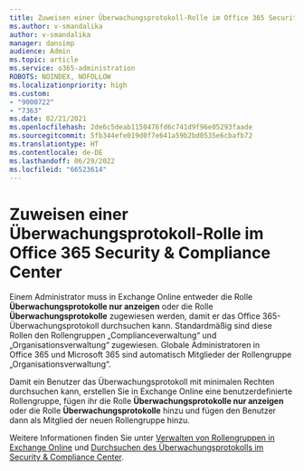 ```yaml
---
title: Zuweisen einer Überwachungsprotokoll-Rolle im Office 365 Security & Compliance Center
ms.author: v-smandalika
author: v-smandalika
manager: dansimp
audience: Admin
ms.topic: article
ms.service: o365-administration
ROBOTS: NOINDEX, NOFOLLOW
ms.localizationpriority: high
ms.custom:
- "9000722"
- "7363"
ms.date: 02/21/2021
ms.openlocfilehash: 2de6c5deab1150476fd6c741d9f96e05293faade
ms.sourcegitcommit: 5fb344efe019d0f7e641a59b2bd0535e6cbafb72
ms.translationtype: HT
ms.contentlocale: de-DE
ms.lasthandoff: 06/29/2022
ms.locfileid: "66523614"
---
```

# <a name="assign-an-audit-log-role-in-the-office-365-security--compliance-center"></a>Zuweisen einer Überwachungsprotokoll-Rolle im Office 365 Security & Compliance Center

Einem Administrator muss in Exchange Online entweder die Rolle **Überwachungsprotokolle nur anzeigen** oder die Rolle **Überwachungsprotokolle** zugewiesen werden, damit er das Office 365-Überwachungsprotokoll durchsuchen kann. Standardmäßig sind diese Rollen den Rollengruppen „Complianceverwaltung“ und „Organisationsverwaltung“ zugewiesen. Globale Administratoren in Office 365 und Microsoft 365 sind automatisch Mitglieder der Rollengruppe „Organisationsverwaltung“.

Damit ein Benutzer das Überwachungsprotokoll mit minimalen Rechten durchsuchen kann, erstellen Sie in Exchange Online eine benutzerdefinierte Rollengruppe, fügen ihr die Rolle **Überwachungsprotokolle nur anzeigen** oder die Rolle **Überwachungsprotokolle** hinzu und fügen den Benutzer dann als Mitglied der neuen Rollengruppe hinzu.

Weitere Informationen finden Sie unter [Verwalten von Rollengruppen in Exchange Online](https://docs.microsoft.com/Exchange/permissions-exo/role-groups) und [Durchsuchen des Überwachungsprotokolls im Security & Compliance Center](https://docs.microsoft.com/microsoft-365/compliance/search-the-audit-log-in-security-and-compliance).
